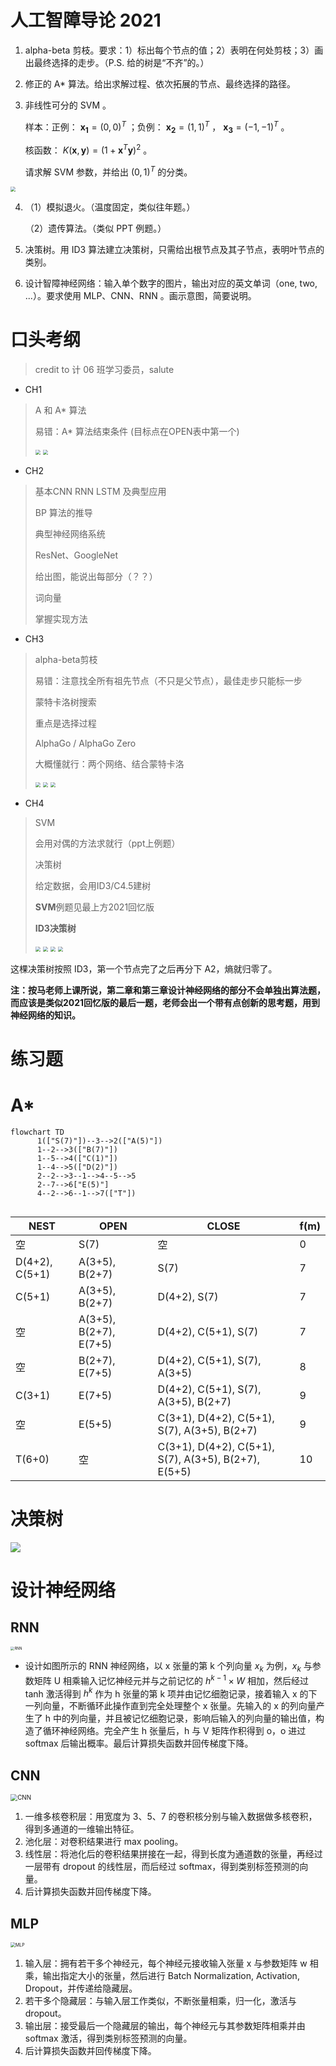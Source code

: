 # 人工智障导论 2021

1. alpha-beta 剪枝。要求：1）标出每个节点的值；2）表明在何处剪枝；3）画出最终选择的走步。（P.S. 给的树是“不齐”的。）

2. 修正的 A\* 算法。给出求解过程、依次拓展的节点、最终选择的路径。

3. 非线性可分的 SVM 。

    样本：正例： $\boldsymbol{x_1}=(0, 0)^T$ ；负例： $\boldsymbol{x_2}=(1, 1)^T$ ， $\boldsymbol{x_3}=(-1, -1)^T$ 。

    核函数： $K(\boldsymbol{x}, \boldsymbol{y}) = (1 + \boldsymbol{x}^T \boldsymbol{y})^2$ 。

    请求解 SVM 参数，并给出 $(0, 1)^T$ 的分类。

<img src="./pic/exam/answer 1.jpg" style="zoom:50%;" />

4. （1）模拟退火。（温度固定，类似往年题。）

    （2）遗传算法。（类似 PPT 例题。）

5. 决策树。用 ID3 算法建立决策树，只需给出根节点及其子节点，表明叶节点的类别。

6. 设计智障神经网络：输入单个数字的图片，输出对应的英文单词（one, two, ...）。要求使用 MLP、CNN、RNN 。画示意图，简要说明。

# 口头考纲

> credit to 计 06 班学习委员，salute

- CH1

> A 和 A* 算法
>
> 易错：A* 算法结束条件 (目标点在OPEN表中第一个)
>
> <img src="./pic/exam/1-1.PNG" style="zoom:50%;" />
>
> <img src="./pic/exam/1-2.PNG" style="zoom:50%;"/>

- CH2

> 基本CNN RNN LSTM 及典型应用
>
> BP 算法的推导
>
> 典型神经网络系统
>
> ResNet、GoogleNet
>
> 给出图，能说出每部分（？？）
>
> 词向量
>
> 掌握实现方法



- CH3

>  alpha-beta剪枝
>
>  易错：注意找全所有祖先节点（不只是父节点），最佳走步只能标一步
>
>  蒙特卡洛树搜索
>
>  重点是选择过程
>
>  AlphaGo / AlphaGo Zero
>
>  大概懂就行：两个网络、结合蒙特卡洛
>
>  <img src="./pic/exam/3-1.png" style="zoom:50%;"/>
>
>  <img src="./pic/exam/3-2.png" style="zoom:50%;"/>
>
>  <img src="./pic/exam/3-3.PNG" style="zoom:50%;"/>

- CH4

>  SVM
>
>  会用对偶的方法求就行（ppt上例题）
>
>  决策树
>
>  给定数据，会用ID3/C4.5建树
>
>  **SVM**例题见最上方2021回忆版
>
>  **ID3决策树**
>
>  <img src="./pic/exam/4-1.PNG" style="zoom:50%;"/>
>
>  <img src="./pic/exam/4-2.png" style="zoom:50%;"/>
>
>  <img src="./pic/exam/4-3.png" style="zoom:50%;"/>
>
>  <img src="./pic/exam/4-4.png" style="zoom:50%;"/>



这棵决策树按照 ID3，第一个节点完了之后再分下 A2，熵就归零了。

**注：按马老师上课所说，第二章和第三章设计神经网络的部分不会单独出算法题，而应该是类似2021回忆版的最后一题，老师会出一个带有点创新的思考题，用到神经网络的知识。**

# 练习题

# A*

```mermaid
flowchart TD
      1(["S(7)"])--3-->2(["A(5)"])
      1--2-->3(["B(7)"])
      1--5-->4(["C(1)"])
      1--4-->5(["D(2)"])
      2--2-->3--1-->4--5-->5
      2--7-->6["E(5)"]
      4--2-->6--1-->7(["T"])
      
```

| NEST           | OPEN                   | CLOSE                                                | f(m) |
| -------------- | ---------------------- | ---------------------------------------------------- | ---- |
| 空             | S(7)                   | 空                                                   | 0    |
| D(4+2), C(5+1) | A(3+5), B(2+7)         | S(7)                                                 | 7    |
| C(5+1)         | A(3+5), B(2+7)         | D(4+2), S(7)                                         | 7    |
| 空             | A(3+5), B(2+7), E(7+5) | D(4+2), C(5+1), S(7)                                 | 7    |
| 空             | B(2+7), E(7+5)         | D(4+2), C(5+1), S(7), A(3+5)                         | 8    |
| C(3+1)         | E(7+5)                 | D(4+2), C(5+1), S(7), A(3+5), B(2+7)                 | 9    |
| 空             | E(5+5)                 | C(3+1), D(4+2), C(5+1), S(7), A(3+5), B(2+7)         | 9    |
| T(6+0)         | 空                     | C(3+1), D(4+2), C(5+1), S(7), A(3+5), B(2+7), E(5+5) | 10   |

# 决策树

![](./pic/exam/decision.jpg)

# 设计神经网络

## RNN

<img src="./pic/exam/RNN.jpg" alt="RNN" style="zoom:40%;" />

- 设计如图所示的 RNN 神经网络，以 x 张量的第 k 个列向量 $x_k$ 为例，$x_k$ 与参数矩阵 U 相乘输入记忆神经元并与之前记忆的 $h^{k-1}\times W$ 相加，然后经过 tanh 激活得到 $h^k$ 作为 h 张量的第 k 项并由记忆细胞记录，接着输入 x 的下一列向量，不断循环此操作直到完全处理整个 x 张量。先输入的 x 的列向量产生了 h 中的列向量，并且被记忆细胞记录，影响后输入的列向量的输出值，构造了循环神经网络。完全产生 h 张量后，h 与 V 矩阵作积得到 o，o 进过 softmax 后输出概率。最后计算损失函数并回传梯度下降。

## CNN

<img src="https://zhaochenyang20.github.io/pic/lecture/2022_spring/IAI/CNN.jpg" alt="CNN" style="zoom:70%;" />

1. 一维多核卷积层：用宽度为 3、5、7 的卷积核分别与输入数据做多核卷积，得到多通道的一维输出特征。
2. 池化层：对卷积结果进行 max pooling。
3. 线性层：将池化后的卷积结果拼接在一起，得到长度为通道数的张量，再经过一层带有 dropout 的线性层，而后经过 softmax，得到类别标签预测的向量。
4. 后计算损失函数并回传梯度下降。

## MLP

<img src="https://zhaochenyang20.github.io/pic/lecture/2022_spring/IAI/MLP.jpg" alt="MLP" style="zoom:50%;" />

1. 输入层：拥有若干多个神经元，每个神经元接收输入张量 x 与参数矩阵 w 相乘，输出指定大小的张量，然后进行 Batch Normalization, Activation, Dropout，并传递给隐藏层。
2. 若干多个隐藏层：与输入层工作类似，不断张量相乘，归一化，激活与 dropout。
3. 输出层：接受最后一个隐藏层的输出，每个神经元与其参数矩阵相乘并由 softmax 激活，得到类别标签预测的向量。
4. 后计算损失函数并回传梯度下降。

